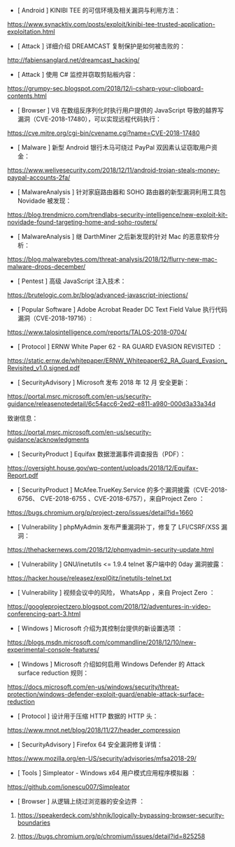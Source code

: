 * [ Android ]  KINIBI TEE 的可信环境及相关漏洞与利用方法：

https://www.synacktiv.com/posts/exploit/kinibi-tee-trusted-application-exploitation.html



* [ Attack ]  详细介绍 DREAMCAST 复制保护是如何被击败的：

http://fabiensanglard.net/dreamcast_hacking/



* [ Attack ]  使用 C# 监控并窃取剪贴板内容：

 https://grumpy-sec.blogspot.com/2018/12/i-csharp-your-clipboard-contents.html



* [ Browser ]  V8 在数组反序列化时执行用户提供的 JavaScript 导致的越界写漏洞（CVE-2018-17480），可以实现远程代码执行： 

https://cve.mitre.org/cgi-bin/cvename.cgi?name=CVE-2018-17480



* [ Malware ]  新型 Android 银行木马可绕过 PayPal 双因素认证窃取用户资金： 

https://www.welivesecurity.com/2018/12/11/android-trojan-steals-money-paypal-accounts-2fa/



* [ MalwareAnalysis ]  针对家庭路由器和 SOHO 路由器的新型漏洞利用工具包 Novidade 被发现： 

https://blog.trendmicro.com/trendlabs-security-intelligence/new-exploit-kit-novidade-found-targeting-home-and-soho-routers/





* [ MalwareAnalysis ]  继 DarthMiner 之后新发现的针对 Mac 的恶意软件分析：

https://blog.malwarebytes.com/threat-analysis/2018/12/flurry-new-mac-malware-drops-december/



* [ Pentest ]  高级 JavaScript 注入技术：

https://brutelogic.com.br/blog/advanced-javascript-injections/



* [ Popular Software ]  Adobe Acrobat Reader DC Text Field Value 执行代码漏洞（CVE-2018-19716）: 

https://www.talosintelligence.com/reports/TALOS-2018-0704/



* [ Protocol ]  ERNW White Paper 62 - RA GUARD EVASION REVISITED ：

https://static.ernw.de/whitepaper/ERNW_Whitepaper62_RA_Guard_Evasion_Revisited_v1.0.signed.pdf





* [ SecurityAdvisory ]  Microsoft 发布 2018 年 12 月 安全更新：

https://portal.msrc.microsoft.com/en-us/security-guidance/releasenotedetail/6c54acc6-2ed2-e811-a980-000d3a33a34d 

致谢信息：

https://portal.msrc.microsoft.com/en-us/security-guidance/acknowledgments



* [ SecurityProduct ]  Equifax 数据泄漏事件调查报告（PDF）：

https://oversight.house.gov/wp-content/uploads/2018/12/Equifax-Report.pdf





* [ SecurityProduct ]  McAfee.TrueKey.Service 的多个漏洞披露（CVE-2018-6756、 CVE-2018-6755 、CVE-2018-6757），来自Project Zero ：

https://bugs.chromium.org/p/project-zero/issues/detail?id=1660



* [ Vulnerability ]  phpMyAdmin 发布严重漏洞补丁，修复了 LFI/CSRF/XSS 漏洞： 

https://thehackernews.com/2018/12/phpmyadmin-security-update.html



* [ Vulnerability ]  GNU/inetutils <= 1.9.4 telnet 客户端中的 0day 漏洞披露：

https://hacker.house/releasez/expl0itz/inetutils-telnet.txt



* [ Vulnerability ]  视频会议中的风险， WhatsApp ，来自 Project Zero ：

https://googleprojectzero.blogspot.com/2018/12/adventures-in-video-conferencing-part-3.html



* [ Windows ]  Microsoft 介绍为其控制台提供的新设置选项 ：

https://blogs.msdn.microsoft.com/commandline/2018/12/10/new-experimental-console-features/





* [ Windows ]  Microsoft 介绍如何启用 Windows Defender 的 Attack surface reduction 规则：

 https://docs.microsoft.com/en-us/windows/security/threat-protection/windows-defender-exploit-guard/enable-attack-surface-reduction



* [ Protocol ]  设计用于压缩 HTTP 数据的 HTTP 头：

 https://www.mnot.net/blog/2018/11/27/header_compression



* [ SecurityAdvisory ]  Firefox 64 安全漏洞修复详情：

 https://www.mozilla.org/en-US/security/advisories/mfsa2018-29/



* [ Tools ]  Simpleator - Windows x64 用户模式应用程序模拟器 ：

 https://github.com/ionescu007/Simpleator



* [ Browser ]  从逻辑上绕过浏览器的安全边界 ： 

1) https://speakerdeck.com/shhnjk/logically-bypassing-browser-security-boundaries 

2) https://bugs.chromium.org/p/chromium/issues/detail?id=825258
